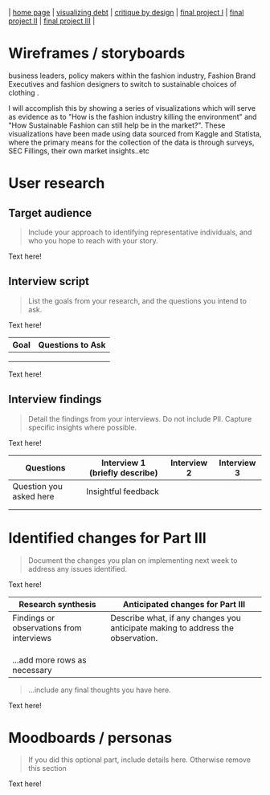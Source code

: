 
| [home page](https://raslan2000.github.io/My-Portfolio/) | [visualizing debt](https://raslan2000.github.io/My-Portfolio/visualizing-government-debt) | [critique by design](https://raslan2000.github.io/My-Portfolio/critique-by-design) | [final project I](https://raslan2000.github.io/My-Portfolio/final-project-part-one) | [final project II](https://raslan2000.github.io/My-Portfolio/final-project-part-two) | [final project III]() |
# Wireframes / storyboards
business leaders, policy makers within the fashion industry, Fashion Brand Executives and fashion designers to switch to sustainable choices of clothing .



I will accomplish this by showing a series of visualizations which will serve as evidence as to "How is the fashion industry killing the environment" and "How Sustainable Fashion can still help be in the market?". These visualizations have been made using data sourced from Kaggle and Statista, where the primary means for the collection of the data is through surveys, SEC Fillings, their own market insights..etc

# User research 

## Target audience
> Include your approach to identifying representative individuals, and who you hope to reach with your story. 

Text here!

## Interview script
> List the goals from your research, and the questions you intend to ask. 

Text here!

| Goal | Questions to Ask |
|------|------------------|
|      |                  |
|      |                  |
|      |                  |


Text here!

## Interview findings
> Detail the findings from your interviews.  Do not include PII.  Capture specific insights where possible.

Text here!

| Questions               | Interview 1 (briefly describe) | Interview 2 | Interview 3 |
|-------------------------|--------------------------------|-------------|-------------|
| Question you asked here | Insightful feedback            |             |             |
|                         |                                |             |             |
|                         |                                |             |             |


# Identified changes for Part III
> Document the changes you plan on implementing next week to address any issues identified.  

Text here!

| Research synthesis                       | Anticipated changes for Part III                                                |
|------------------------------------------|---------------------------------------------------------------------------------|
| Findings or observations from interviews | Describe what, if any changes you anticipate making to address the observation. |
|                                          |                                                                                 |
|                                          |                                                                                 |
|                                          |                                                                                 |
| ...add more rows as necessary            |                                                                                 |

> ...include any final thoughts you have here. 

Text here!

# Moodboards / personas
> If you did this optional part, include details here.  Otherwise remove this section

Text here!
